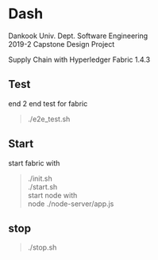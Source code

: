 # Dash
Dankook Univ. Dept. Software Engineering  
2019-2 Capstone Design Project  

Supply Chain with Hyperledger Fabric 1.4.3  

## Test  
end 2 end test for fabric  
> ./e2e_test.sh

## Start
start fabric with  
> ./init.sh  
> ./start.sh  
start node with  
> node ./node-server/app.js  

## stop
> ./stop.sh
